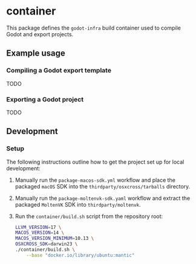 # container

This package defines the `godot-infra` build container used to compile Godot and export projects.

## **Example usage**

### **Compiling a Godot export template**

TODO

### **Exporting a Godot project**

TODO

## **Development**

### **Setup**

The following instructions outline how to get the project set up for local development:

1. Manually run the `package-macos-sdk.yml` workflow and place the packaged `macOS` SDK into the `thirdparty/osxcross/tarballs` directory.
2. Manually run the `package-moltenvk-sdk.yaml` workflow and extract the packaged `MoltenVK` SDK into `thirdparty/moltenvk`.
3. Run the `container/build.sh` script from the repository root:

    ```sh
    LLVM_VERSION=17 \
    MACOS_VERSION=14 \
    MACOS_VERSION_MINIMUM=10.13 \
    OSXCROSS_SDK=darwin23 \
    ./container/build.sh \
        --base "docker.io/library/ubuntu:mantic"
    ```
